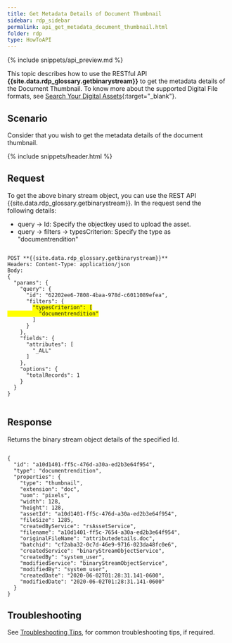 ```yaml
---
title: Get Metadata Details of Document Thumbnail
sidebar: rdp_sidebar
permalink: api_get_metadata_document_thumbnail.html
folder: rdp
type: HowToAPI
---
```


{% include snippets/api_preview.md %}

This topic describes how to use the RESTful API **{{site.data.rdp_glossary.getbinarystream}}** to get the metadata details of the Document Thumbnail. To know more about the supported Digital File formats, see [Search Your Digital Assets](/{{site.data.rdp_links_version.APPU}}/srch_assets.html){:target="_blank"}.

## Scenario

Consider that you wish to get the metadata details of the document thumbnail.

{% include snippets/header.html %}

## Request

To get the above binary stream object, you can use the REST API {{site.data.rdp_glossary.getbinarystream}}. In the request send the following details:
* query -> Id: Specify the objectkey used to upload the asset.
* query -> filters -> typesCriterion: Specify the type as "documentrendition"

<pre>
<code>
POST **{{site.data.rdp_glossary.getbinarystream}}**
Headers: Content-Type: application/json
Body:
{
  "params": {
    "query": {
      "id": "62202ee6-7808-4baa-978d-c6011089efea",
      "filters": {
        <span style="background-color: #FFFF00">"typesCriterion": [
          "documentrendition"</span>
        ]
      }
    },
    "fields": {
      "attributes": [
        "_ALL"
      ]
    },
    "options": {
      "totalRecords": 1
    }
  }
}
</code>
</pre>

## Response

Returns the binary stream object details of the specified Id.

<pre><code>
{
  "id": "a10d1401-ff5c-476d-a30a-ed2b3e64f954",
  "type": "documentrendition",
  "properties": {
    "type": "thumbnail",
    "extension": "doc",
    "uom": "pixels",
    "width": 128,
    "height": 128,
    "assetId": "a10d1401-ff5c-476d-a30a-ed2b3e64f954",
    "fileSize": 1285,
    "createdByService": "rsAssetService",
    "filename": "a10d1401-ff5c-7654-a30a-ed2b3e64f954",
    "originalFileName": "attributedetails.doc",
    "batchid": "cf2aba32-0c7d-46e9-9716-023da48fc0e6",
    "createdService": "binaryStreamObjectService",
    "createdBy": "system_user",
    "modifiedService": "binaryStreamObjectService",
    "modifiedBy": "system_user",
    "createdDate": "2020-06-02T01:28:31.141-0600",
    "modifiedDate": "2020-06-02T01:28:31.141-0600"
  }
}
</code></pre>

## Troubleshooting

See [Troubleshooting Tips](api_troubleshooting_tips.html), for common troubleshooting tips, if required.